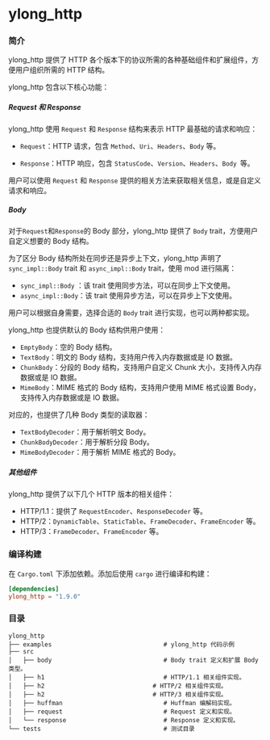 # ylong_http

### 简介

ylong_http 提供了 HTTP 各个版本下的协议所需的各种基础组件和扩展组件，方便用户组织所需的 HTTP 结构。

ylong_http 包含以下核心功能：

##### Request 和 Response

ylong_http 使用 `Request` 和 `Response` 结构来表示 HTTP 最基础的请求和响应：

- `Request`：HTTP 请求，包含 `Method`、`Uri`、`Headers`、`Body` 等。

- `Response`：HTTP 响应，包含 `StatusCode`、`Version`、`Headers`、`Body `等。

用户可以使用 `Request` 和 `Response` 提供的相关方法来获取相关信息，或是自定义请求和响应。



##### Body

对于`Request`和`Response`的 Body 部分，ylong_http 提供了 `Body` trait，方便用户自定义想要的 Body 结构。

为了区分 Body 结构所处在同步还是异步上下文，ylong_http 声明了 `sync_impl::Body` trait 和 `async_impl::Body` trait，使用 mod 进行隔离：

- `sync_impl::Body` ：该 trait 使用同步方法，可以在同步上下文使用。
- `async_impl::Body`：该 trait 使用异步方法，可以在异步上下文使用。

用户可以根据自身需要，选择合适的 `Body` trait 进行实现，也可以两种都实现。

ylong_http 也提供默认的 Body 结构供用户使用：

- `EmptyBody`：空的 Body 结构。
- `TextBody`：明文的 Body 结构，支持用户传入内存数据或是 IO 数据。
- `ChunkBody`：分段的 Body 结构，支持用户自定义 Chunk 大小，支持传入内存数据或是 IO 数据。
- `MimeBody`：MIME 格式的 Body 结构，支持用户使用 MIME 格式设置 Body，支持传入内存数据或是 IO 数据。

对应的，也提供了几种 Body 类型的读取器：

- `TextBodyDecoder`：用于解析明文 Body。
- `ChunkBodyDecoder`：用于解析分段 Body。
- `MimeBodyDecoder`：用于解析 MIME 格式的 Body。



##### 其他组件

ylong_http 提供了以下几个 HTTP 版本的相关组件：

- HTTP/1.1：提供了 `RequestEncoder`、`ResponseDecoder` 等。
- HTTP/2：`DynamicTable`、`StaticTable`、`FrameDecoder`、`FrameEncoder` 等。
- HTTP/3：`FrameDecoder`、`FrameEncoder` 等。



### 编译构建

在 ```Cargo.toml``` 下添加依赖。添加后使用 ```cargo``` 进行编译和构建：

```toml
[dependencies]
ylong_http = "1.9.0"
```



### 目录

```
ylong_http
├── examples                               # ylong_http 代码示例
├── src 
│   ├── body                               # Body trait 定义和扩展 Body 类型。
│   ├── h1                                 # HTTP/1.1 相关组件实现。
│   ├── h2								# HTTP/2 相关组件实现。
│   ├── h2								# HTTP/3 相关组件实现。
│   ├── huffman                            # Huffman 编解码实现。
│   ├── request                            # Request 定义和实现。
│   └── response                           # Response 定义和实现。
└── tests                                  # 测试目录
```



